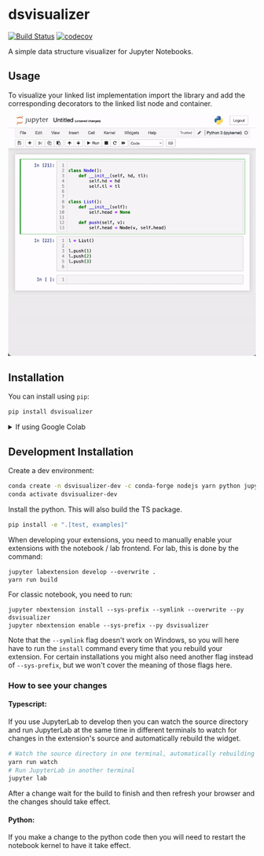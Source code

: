 
# dsvisualizer

[![Build Status](https://travis-ci.org/romero-jose/dsvisualizer.svg?branch=master)](https://travis-ci.org/romero-jose/dsvisualizer)
[![codecov](https://codecov.io/gh/romero-jose/dsvisualizer/branch/master/graph/badge.svg)](https://codecov.io/gh/romero-jose/dsvisualizer)


A simple data structure visualizer for Jupyter Notebooks.

## Usage

To visualize your linked list implementation import the library and add the corresponding decorators to the linked list node and container.

![Usage](usage.gif)

## Installation

You can install using `pip`:

```bash
pip install dsvisualizer
```

<details>
<summary>If using Google Colab</summary>

You need to run the following snippet to enabe custom widgets.

```py
from google.colab import output
output.enable_custom_widget_manager()
```
</details>

## Development Installation

Create a dev environment:
```bash
conda create -n dsvisualizer-dev -c conda-forge nodejs yarn python jupyterlab
conda activate dsvisualizer-dev
```

Install the python. This will also build the TS package.
```bash
pip install -e ".[test, examples]"
```

When developing your extensions, you need to manually enable your extensions with the
notebook / lab frontend. For lab, this is done by the command:

```
jupyter labextension develop --overwrite .
yarn run build
```

For classic notebook, you need to run:

```
jupyter nbextension install --sys-prefix --symlink --overwrite --py dsvisualizer
jupyter nbextension enable --sys-prefix --py dsvisualizer
```

Note that the `--symlink` flag doesn't work on Windows, so you will here have to run
the `install` command every time that you rebuild your extension. For certain installations
you might also need another flag instead of `--sys-prefix`, but we won't cover the meaning
of those flags here.

### How to see your changes
#### Typescript:
If you use JupyterLab to develop then you can watch the source directory and run JupyterLab at the same time in different
terminals to watch for changes in the extension's source and automatically rebuild the widget.

```bash
# Watch the source directory in one terminal, automatically rebuilding when needed
yarn run watch
# Run JupyterLab in another terminal
jupyter lab
```

After a change wait for the build to finish and then refresh your browser and the changes should take effect.

#### Python:
If you make a change to the python code then you will need to restart the notebook kernel to have it take effect.
